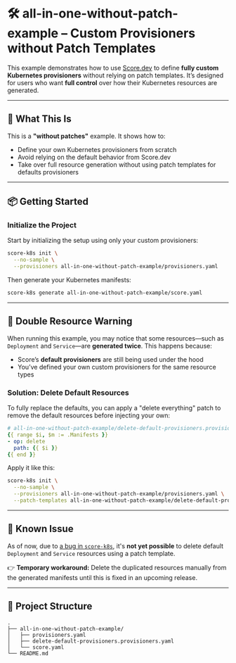 # 🛠 all-in-one-without-patch-example – Custom Provisioners without Patch Templates

This example demonstrates how to use [Score.dev](https://score.dev) to define **fully custom Kubernetes provisioners** without relying on patch templates. It’s designed for users who want **full control** over how their Kubernetes resources are generated.

---

## 📌 What This Is

This is a **"without patches"** example. It shows how to:

* Define your own Kubernetes provisioners from scratch
* Avoid relying on the default behavior from Score.dev
* Take over full resource generation without using patch templates for defaults provisioners

---

## 📦 Getting Started

### Initialize the Project

Start by initializing the setup using only your custom provisioners:

```bash
score-k8s init \
  --no-sample \
  --provisioners all-in-one-without-patch-example/provisioners.yaml
```

Then generate your Kubernetes manifests:

```bash
score-k8s generate all-in-one-without-patch-example/score.yaml
```

---

## 🧯 Double Resource Warning

When running this example, you may notice that some resources—such as `Deployment` and `Service`—are **generated twice**. This happens because:

* Score’s **default provisioners** are still being used under the hood
* You’ve defined your own custom provisioners for the same resource types

### Solution: Delete Default Resources

To fully replace the defaults, you can apply a "delete everything" patch to remove the default resources before injecting your own:

```yaml
# all-in-one-without-patch-example/delete-default-provisioners.provisioners.yaml
{{ range $i, $m := .Manifests }}
- op: delete
  path: {{ $i }}
{{ end }}
```

Apply it like this:

```bash
score-k8s init \
  --no-sample \
  --provisioners all-in-one-without-patch-example/provisioners.yaml \
  --patch-templates all-in-one-without-patch-example/delete-default-provisioners.provisioners.yaml
```

---

## 🐞 Known Issue

As of now, due to [a bug in `score-k8s`](https://github.com/score-spec/score-k8s/issues/167), it's **not yet possible** to delete default `Deployment` and `Service` resources using a patch template.

👉 **Temporary workaround:** Delete the duplicated resources manually from the generated manifests until this is fixed in an upcoming release.

---

## 📁 Project Structure

```
.
├── all-in-one-without-patch-example/
│   ├── provisioners.yaml
│   ├── delete-default-provisioners.provisioners.yaml
│   └── score.yaml
└── README.md
```
